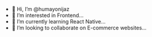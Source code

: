 - 👋 Hi, I’m @humayonijaz
- 👀 I’m interested in Frontend...
- 🌱 I’m currently learning React Native...
- 💞️ I’m looking to collaborate on E-commerce websites...


<!---
humayongujjar/humayongujjar is a ✨ special ✨ repository because its `README.md` (this file) appears on your GitHub profile.
You can click the Preview link to take a look at your changes.
--->
